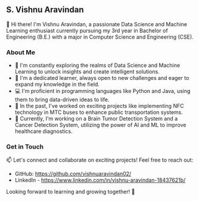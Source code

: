 ## S. Vishnu Aravindan

👋 Hi there! I'm Vishnu Aravindan, a passionate Data Science and Machine Learning enthusiast currently pursuing my 3rd year in Bachelor of Engineering (B.E.) with a major in Computer Science and Engineering (CSE).

### About Me

- 🔭 I'm constantly exploring the realms of Data Science and Machine Learning to unlock insights and create intelligent solutions.
- 🌱 I'm a dedicated learner, always open to new challenges and eager to expand my knowledge in the field.
- 💻 I'm proficient in programming languages like Python and Java, using them to bring data-driven ideas to life.
- 🚌 In the past, I've worked on exciting projects like implementing NFC technology in MTC buses to enhance public transportation systems.
- 🧠 Currently, I'm working on a Brain Tumor Detection System and a Cancer Detection System, utilizing the power of AI and ML to improve healthcare diagnostics.

### Get in Touch

📫 Let's connect and collaborate on exciting projects! Feel free to reach out:

- GitHub: https://github.com/vishnuaravindan02/
- LinkedIn - https://www.linkedin.com/in/vishnu-aravindan-18437621b/

Looking forward to learning and growing together! 🚀

